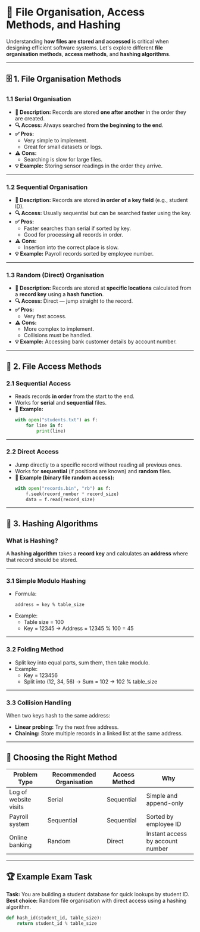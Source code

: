 # 📂 File Organisation, Access Methods, and Hashing

Understanding **how files are stored and accessed** is critical when designing efficient software systems. Let's explore different **file organisation methods**, **access methods**, and **hashing algorithms**.

---

## 🗄 1. File Organisation Methods

### 1.1 Serial Organisation
- **📜 Description:** Records are stored **one after another** in the order they are created.
- **🔍 Access:** Always searched **from the beginning to the end**.
- **✅ Pros:**
  - Very simple to implement.
  - Great for small datasets or logs.
- **⚠ Cons:**
  - Searching is slow for large files.
- **💡 Example:** Storing sensor readings in the order they arrive.

---

### 1.2 Sequential Organisation
- **📜 Description:** Records are stored **in order of a key field** (e.g., student ID).
- **🔍 Access:** Usually sequential but can be searched faster using the key.
- **✅ Pros:**
  - Faster searches than serial if sorted by key.
  - Good for processing all records in order.
- **⚠ Cons:**
  - Insertion into the correct place is slow.
- **💡 Example:** Payroll records sorted by employee number.

---

### 1.3 Random (Direct) Organisation
- **📜 Description:** Records are stored at **specific locations** calculated from a **record key** using a **hash function**.
- **🔍 Access:** Direct — jump straight to the record.
- **✅ Pros:**
  - Very fast access.
- **⚠ Cons:**
  - More complex to implement.
  - Collisions must be handled.
- **💡 Example:** Accessing bank customer details by account number.

---

## 📡 2. File Access Methods

### 2.1 Sequential Access
- Reads records **in order** from the start to the end.
- Works for **serial** and **sequential** files.
- **📌 Example:**
  ```python
  with open("students.txt") as f:
      for line in f:
          print(line)
  ```

---

### 2.2 Direct Access
- Jump directly to a specific record without reading all previous ones.
- Works for **sequential** (if positions are known) and **random** files.
- **📌 Example (binary file random access):**
  ```python
  with open("records.bin", "rb") as f:
      f.seek(record_number * record_size)
      data = f.read(record_size)
  ```

---

## 🔑 3. Hashing Algorithms

### What is Hashing?
A **hashing algorithm** takes a **record key** and calculates an **address** where that record should be stored.

---

### 3.1 Simple Modulo Hashing
- Formula:
  ```
  address = key % table_size
  ```
- Example:
  - Table size = 100
  - Key = 12345 → Address = 12345 % 100 = 45

---

### 3.2 Folding Method
- Split key into equal parts, sum them, then take modulo.
- Example:
  - Key = 123456  
  - Split into (12, 34, 56) → Sum = 102 → 102 % table_size

---

### 3.3 Collision Handling
When two keys hash to the same address:
- **Linear probing:** Try the next free address.
- **Chaining:** Store multiple records in a linked list at the same address.

---

## 🧠 Choosing the Right Method

| Problem Type | Recommended Organisation | Access Method | Why |
|--------------|---------------------------|--------------|-----|
| Log of website visits | Serial | Sequential | Simple and append-only |
| Payroll system | Sequential | Sequential | Sorted by employee ID |
| Online banking | Random | Direct | Instant access by account number |

---

## 🏆 Example Exam Task
**Task:** You are building a student database for quick lookups by student ID.  
**Best choice:** Random file organisation with direct access using a hashing algorithm.

```python
def hash_id(student_id, table_size):
    return student_id % table_size
```
